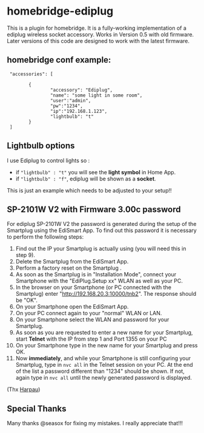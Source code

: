 # homebridge-ediplug

This is a plugin for homebridge. It is a fully-working implementation of a ediplug wireless socket accessory.
Works in Version 0.5 with old firmware. Later versions of this code are designed to work with the latest firmware.

## homebridge conf example:

```
 "accessories": [
 
        {
                "accessory": "Ediplug",
                "name": "some light in some room",
                "user":"admin",
                "pw":"1234",
                "ip":"192.168.1.123",
                "lightbulb": "t"   
        }
 ]
```

## Lightbulb options

I use Ediplug to control lights so :
- if ```"lightbulb" : "t"``` you will see the **light symbol** in Home App.
- if ```"lightbulb" : "f"```, ediplug will be shown as a **socket**.

This is just an example which needs to be adjusted to your setup!!

## SP-2101W V2 with Firmware 3.00c password

For ediplug SP-2101W V2 the password is generated during the setup of the Smartplug using the EdiSmart App. To find out this password it is necessary to perform the following steps:

1. Find out the IP your Smartplug is actually using (you will need this in step 9). 
2. Delete the Smartplug from the EdiSmart App.
3. Perform a factory reset on the Smartplug .
4. As soon as the Smartplug is in "Installation Mode", connect your Smartphone with the "EdiPlug.Setup xx" WLAN as well as your PC. 
5. In the browser on your Smartphone (or PC connected with the Smartplug) enter "http://192.168.20.3:10000/tnb2". The response should be "OK". 
6. On your Smartphone open the EdiSmart App.
7. On your PC connect again to your "normal" WLAN or LAN.
8. On your Smartphone select the WLAN and password for your Smartplug. 
9. As soon as you are requested to enter a new name for your Smartplug, start **Telnet** with the IP from step 1 and Port 1355 on your PC 
10. On your Smartphone type in the new name for your Smartplug and press OK.
11. Now **immediately**, and while your Smartphone is still configuring your Smartplug, type in ```nvc all``` in the Telnet session on your PC. At the end of the list a password different than "1234" should be shown. If not, again type in ```nvc all``` until the newly generated password is displayed.

(Thx [Harpau](https://www.gitmemory.com/issue/mapero/node-red-contrib-smartplug/22/538773047))

## Special Thanks
Many thanks @seasox for fixing my mistakes. I really appreciate that!!!
